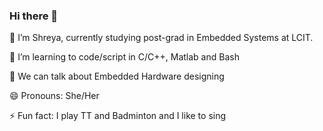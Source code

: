 ### Hi there 👋

 🔭 I’m Shreya, currently studying post-grad in Embedded Systems at LCIT.
 
 🌱 I’m learning to code/script in C/C++, Matlab and Bash
 
 💬 We can talk about Embedded Hardware designing
 
 😄 Pronouns: She/Her
 
 ⚡ Fun fact: I play TT and Badminton and I like to sing
 

